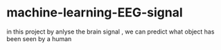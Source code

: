 # machine-learning-EEG-signal
in this project by anlyse the brain signal , we can predict what object has been seen by a human 
